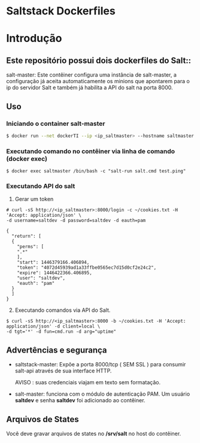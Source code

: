 # Saltstack Dockerfiles

# Introdução

## Este repositório possui dois dockerfiles do Salt::

salt-master: Este contêiner configura uma instância de salt-master, a configuração já aceita automaticamente os minions que apontarem para o ip do servidor Salt e também já habilita a API do salt na porta 8000.

## Uso

### Iniciando o container **salt-master**

```bash
$ docker run --net dockerTI --ip <ip_saltmaster> --hostname saltmaster --name saltmaster -v /etc/salt/master.d:/etc/salt/masterd.d -v /srv/salt:/srv/salt -p 8000:8000 -ti tiusjc/saltmaster:buster /bin/bash
```
### Executando comando no contêiner via linha de comando (docker exec)


```
$ docker exec saltmaster /bin/bash -c "salt-run salt.cmd test.ping"
```
### Executando API do salt

1. Gerar um token 

```
# curl -sS http://<ip_saltmaster>:8000/login -c ~/cookies.txt -H 'Accept: application/json' \ 
-d username=saltdev -d password=saltdev -d eauth=pam
```
```
{
  "return": [
  {
    "perms": [
    ".*"
    ],
    "start": 1446379166.406894,
    "token": "4072d45939ad1a33ffbe0565ec7d15d0cf2e24c2",
    "expire": 1446422366.406895,
    "user": "saltdev",
    "eauth": "pam"
  }
  ]
}
```

2. Executando comandos via API do Salt.
```
$ curl -sS http://<ip_saltmaster>:8000 -b ~/cookies.txt -H 'Accept: application/json' -d client=local \
-d tgt='*' -d fun=cmd.run -d arg="uptime"
```

## Advertências e segurança

- saltstack-master: Expõe a porta 8000/tcp ( SEM SSL ) para consumir salt-api através de sua interface HTTP.

  AVISO : suas credenciais viajam em texto sem formatação.

- salt-master: funciona com o módulo de autenticação PAM. Um usuário **saltdev** e senha **saltdev** foi adicionado ao contêiner.

## Arquivos de States
Você deve gravar arquivos de states no **/srv/salt** no host do contêiner.
